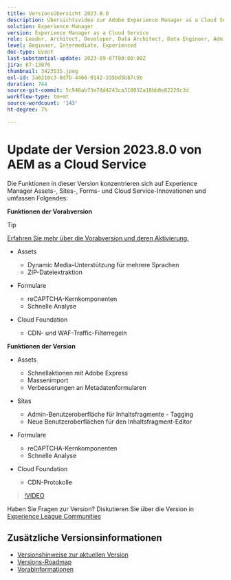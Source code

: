 ```yaml
---
title: Versionsübersicht 2023.8.0
description: Übersichtsvideo zur Adobe Experience Manager as a Cloud Service-Version 2023.8.0
solution: Experience Manager
version: Experience Manager as a Cloud Service
role: Leader, Architect, Developer, Data Architect, Data Engineer, Admin, User
level: Beginner, Intermediate, Experienced
doc-type: Event
last-substantial-update: 2023-09-07T00:00:00Z
jira: KT-13876
thumbnail: 3423535.jpeg
exl-id: 3a0210c3-8d7b-4466-9142-335bd5b87c5b
duration: 744
source-git-commit: 5c946ab73e78d4243ca310032a10bb8e82228c3d
workflow-type: tm+mt
source-wordcount: '143'
ht-degree: 7%

---
```


# Update der Version 2023.8.0 von AEM as a Cloud Service

Die Funktionen in dieser Version konzentrieren sich auf Experience Manager Assets-, Sites-, Forms- und Cloud Service-Innovationen und umfassen Folgendes:

**Funktionen der Vorabversion**

>[!TIP]
>
>[Erfahren Sie mehr über die Vorabversion und deren Aktivierung.](https://experienceleague.adobe.com/docs/experience-manager-cloud-service/content/release-notes/prerelease.html?lang=de)

* Assets
   * Dynamic Media-Unterstützung für mehrere Sprachen
   * ZIP-Dateiextraktion

* Formulare
   * reCAPTCHA-Kernkomponenten
   * Schnelle Analyse

* Cloud Foundation
   * CDN- und WAF-Traffic-Filterregeln

**Funktionen der Version**

* Assets
   * Schnellaktionen mit Adobe Express
   * Massenimport
   * Verbesserungen an Metadatenformularen

* Sites
   * Admin-Benutzeroberfläche für Inhaltsfragmente - Tagging
   * Neue Benutzeroberflächen für den Inhaltsfragment-Editor

* Formulare
   * reCAPTCHA-Kernkomponenten
   * Schnelle Analyse

* Cloud Foundation
   * CDN-Protokolle

>[!VIDEO](https://video.tv.adobe.com/v/3423535/?learn=on)

Haben Sie Fragen zur Version?  Diskutieren Sie über die Version in [Experience League Communities](https://adobe.ly/3syyBwe)

## Zusätzliche Versionsinformationen

* [Versionshinweise zur aktuellen Version](https://experienceleague.adobe.com/docs/experience-manager-cloud-service/content/release-notes/home.html?lang=de)
* [Versions-Roadmap](https://experienceleague.adobe.com/docs/experience-manager-release-information/aem-release-updates/update-releases-roadmap.html?lang=de)
* [Vorabinformationen](https://experienceleague.adobe.com/docs/experience-manager-cloud-service/content/release-notes/prerelease.html?lang=de)
